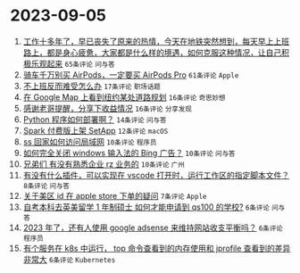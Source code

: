 # 2023-09-05

1. [工作十多年了，早已丧失了原来的热情，今天在地铁突然想到，每天早上上班路上，都是身心疲惫，大家都是什么样的境遇，如何克服这种情况，让自己积极乐观起来](https://www.v2ex.com/t/970942) `65条评论` `问与答`
1. [骑车千万别买 AirPods，一定要买 AirPods Pro](https://www.v2ex.com/t/970936) `61条评论` `Apple`
1. [不上班反而难受怎么办](https://www.v2ex.com/t/970956) `17条评论` `职场话题`
1. [在 Google Map 上看到纽约某处道路规划](https://www.v2ex.com/t/970955) `16条评论` `奇思妙想`
1. [感谢老哥提醒，分享下收益情况](https://www.v2ex.com/t/970953) `16条评论` `分享发现`
1. [Python 程序如何部署啊？](https://www.v2ex.com/t/970932) `14条评论` `问与答`
1. [Spark 付费版上架 SetApp](https://www.v2ex.com/t/970941) `12条评论` `macOS`
1. [ss 回家如何访问局域网](https://www.v2ex.com/t/970969) `10条评论` `程序员`
1. [如何完全关闭 windows 输入法的 Bing 广告？](https://www.v2ex.com/t/970934) `10条评论` `问与答`
1. [兄弟们 有没有熟悉企业 rz 业务的](https://www.v2ex.com/t/970938) `10条评论` `广州`
1. [有没有什么插件，可以实现在 vscode 打开时，运行工作区的指定脚本文件？](https://www.v2ex.com/t/970933) `8条评论` `问与答`
1. [关于美区 id 在 apple store 下单的疑问](https://www.v2ex.com/t/970945) `7条评论` `Apple`
1. [自考本科去英美留学 1 年制硕士 如何才能申请到 qs100 的学校?](https://www.v2ex.com/t/970966) `6条评论` `问与答`
1. [2023 年了，还有人使用 google adsense 来维持网站收支平衡吗？](https://www.v2ex.com/t/970963) `6条评论` `程序员`
1. [有个服务在 k8s 中运行， top 命令查看到的内存使用和 jprofile 查看到的差异非常大](https://www.v2ex.com/t/970950) `6条评论` `Kubernetes`
